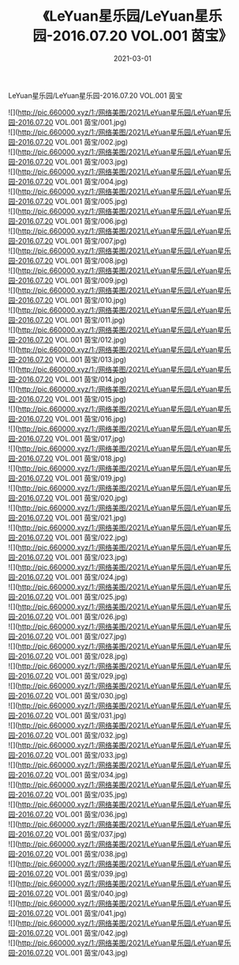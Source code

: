 ﻿---
layout: post
title:  《LeYuan星乐园/LeYuan星乐园-2016.07.20 VOL.001 茵宝》
date:   2021-03-01
img: http://pic.660000.xyz/1:/网络美图/2021/LeYuan星乐园/LeYuan星乐园-2016.07.20 VOL.001 茵宝/000.jpg
categories: [美女, 清纯, 唯美]
---

LeYuan星乐园/LeYuan星乐园-2016.07.20 VOL.001 茵宝

 ![](http://pic.660000.xyz/1:/网络美图/2021/LeYuan星乐园/LeYuan星乐园-2016.07.20 VOL.001 茵宝/001.jpg) <br>![](http://pic.660000.xyz/1:/网络美图/2021/LeYuan星乐园/LeYuan星乐园-2016.07.20 VOL.001 茵宝/002.jpg) <br>![](http://pic.660000.xyz/1:/网络美图/2021/LeYuan星乐园/LeYuan星乐园-2016.07.20 VOL.001 茵宝/003.jpg) <br>![](http://pic.660000.xyz/1:/网络美图/2021/LeYuan星乐园/LeYuan星乐园-2016.07.20 VOL.001 茵宝/004.jpg) <br>![](http://pic.660000.xyz/1:/网络美图/2021/LeYuan星乐园/LeYuan星乐园-2016.07.20 VOL.001 茵宝/005.jpg) <br>![](http://pic.660000.xyz/1:/网络美图/2021/LeYuan星乐园/LeYuan星乐园-2016.07.20 VOL.001 茵宝/006.jpg) <br>![](http://pic.660000.xyz/1:/网络美图/2021/LeYuan星乐园/LeYuan星乐园-2016.07.20 VOL.001 茵宝/007.jpg) <br>![](http://pic.660000.xyz/1:/网络美图/2021/LeYuan星乐园/LeYuan星乐园-2016.07.20 VOL.001 茵宝/008.jpg) <br>![](http://pic.660000.xyz/1:/网络美图/2021/LeYuan星乐园/LeYuan星乐园-2016.07.20 VOL.001 茵宝/009.jpg) <br>![](http://pic.660000.xyz/1:/网络美图/2021/LeYuan星乐园/LeYuan星乐园-2016.07.20 VOL.001 茵宝/010.jpg) <br>![](http://pic.660000.xyz/1:/网络美图/2021/LeYuan星乐园/LeYuan星乐园-2016.07.20 VOL.001 茵宝/011.jpg) <br>![](http://pic.660000.xyz/1:/网络美图/2021/LeYuan星乐园/LeYuan星乐园-2016.07.20 VOL.001 茵宝/012.jpg) <br>![](http://pic.660000.xyz/1:/网络美图/2021/LeYuan星乐园/LeYuan星乐园-2016.07.20 VOL.001 茵宝/013.jpg) <br>![](http://pic.660000.xyz/1:/网络美图/2021/LeYuan星乐园/LeYuan星乐园-2016.07.20 VOL.001 茵宝/014.jpg) <br>![](http://pic.660000.xyz/1:/网络美图/2021/LeYuan星乐园/LeYuan星乐园-2016.07.20 VOL.001 茵宝/015.jpg) <br>![](http://pic.660000.xyz/1:/网络美图/2021/LeYuan星乐园/LeYuan星乐园-2016.07.20 VOL.001 茵宝/016.jpg) <br>![](http://pic.660000.xyz/1:/网络美图/2021/LeYuan星乐园/LeYuan星乐园-2016.07.20 VOL.001 茵宝/017.jpg) <br>![](http://pic.660000.xyz/1:/网络美图/2021/LeYuan星乐园/LeYuan星乐园-2016.07.20 VOL.001 茵宝/018.jpg) <br>![](http://pic.660000.xyz/1:/网络美图/2021/LeYuan星乐园/LeYuan星乐园-2016.07.20 VOL.001 茵宝/019.jpg) <br>![](http://pic.660000.xyz/1:/网络美图/2021/LeYuan星乐园/LeYuan星乐园-2016.07.20 VOL.001 茵宝/020.jpg) <br>![](http://pic.660000.xyz/1:/网络美图/2021/LeYuan星乐园/LeYuan星乐园-2016.07.20 VOL.001 茵宝/021.jpg) <br>![](http://pic.660000.xyz/1:/网络美图/2021/LeYuan星乐园/LeYuan星乐园-2016.07.20 VOL.001 茵宝/022.jpg) <br>![](http://pic.660000.xyz/1:/网络美图/2021/LeYuan星乐园/LeYuan星乐园-2016.07.20 VOL.001 茵宝/023.jpg) <br>![](http://pic.660000.xyz/1:/网络美图/2021/LeYuan星乐园/LeYuan星乐园-2016.07.20 VOL.001 茵宝/024.jpg) <br>![](http://pic.660000.xyz/1:/网络美图/2021/LeYuan星乐园/LeYuan星乐园-2016.07.20 VOL.001 茵宝/025.jpg) <br>![](http://pic.660000.xyz/1:/网络美图/2021/LeYuan星乐园/LeYuan星乐园-2016.07.20 VOL.001 茵宝/026.jpg) <br>![](http://pic.660000.xyz/1:/网络美图/2021/LeYuan星乐园/LeYuan星乐园-2016.07.20 VOL.001 茵宝/027.jpg) <br>![](http://pic.660000.xyz/1:/网络美图/2021/LeYuan星乐园/LeYuan星乐园-2016.07.20 VOL.001 茵宝/028.jpg) <br>![](http://pic.660000.xyz/1:/网络美图/2021/LeYuan星乐园/LeYuan星乐园-2016.07.20 VOL.001 茵宝/029.jpg) <br>![](http://pic.660000.xyz/1:/网络美图/2021/LeYuan星乐园/LeYuan星乐园-2016.07.20 VOL.001 茵宝/030.jpg) <br>![](http://pic.660000.xyz/1:/网络美图/2021/LeYuan星乐园/LeYuan星乐园-2016.07.20 VOL.001 茵宝/031.jpg) <br>![](http://pic.660000.xyz/1:/网络美图/2021/LeYuan星乐园/LeYuan星乐园-2016.07.20 VOL.001 茵宝/032.jpg) <br>![](http://pic.660000.xyz/1:/网络美图/2021/LeYuan星乐园/LeYuan星乐园-2016.07.20 VOL.001 茵宝/033.jpg) <br>![](http://pic.660000.xyz/1:/网络美图/2021/LeYuan星乐园/LeYuan星乐园-2016.07.20 VOL.001 茵宝/034.jpg) <br>![](http://pic.660000.xyz/1:/网络美图/2021/LeYuan星乐园/LeYuan星乐园-2016.07.20 VOL.001 茵宝/035.jpg) <br>![](http://pic.660000.xyz/1:/网络美图/2021/LeYuan星乐园/LeYuan星乐园-2016.07.20 VOL.001 茵宝/036.jpg) <br>![](http://pic.660000.xyz/1:/网络美图/2021/LeYuan星乐园/LeYuan星乐园-2016.07.20 VOL.001 茵宝/037.jpg) <br>![](http://pic.660000.xyz/1:/网络美图/2021/LeYuan星乐园/LeYuan星乐园-2016.07.20 VOL.001 茵宝/038.jpg) <br>![](http://pic.660000.xyz/1:/网络美图/2021/LeYuan星乐园/LeYuan星乐园-2016.07.20 VOL.001 茵宝/039.jpg) <br>![](http://pic.660000.xyz/1:/网络美图/2021/LeYuan星乐园/LeYuan星乐园-2016.07.20 VOL.001 茵宝/040.jpg) <br>![](http://pic.660000.xyz/1:/网络美图/2021/LeYuan星乐园/LeYuan星乐园-2016.07.20 VOL.001 茵宝/041.jpg) <br>![](http://pic.660000.xyz/1:/网络美图/2021/LeYuan星乐园/LeYuan星乐园-2016.07.20 VOL.001 茵宝/042.jpg) <br>![](http://pic.660000.xyz/1:/网络美图/2021/LeYuan星乐园/LeYuan星乐园-2016.07.20 VOL.001 茵宝/043.jpg) <br>